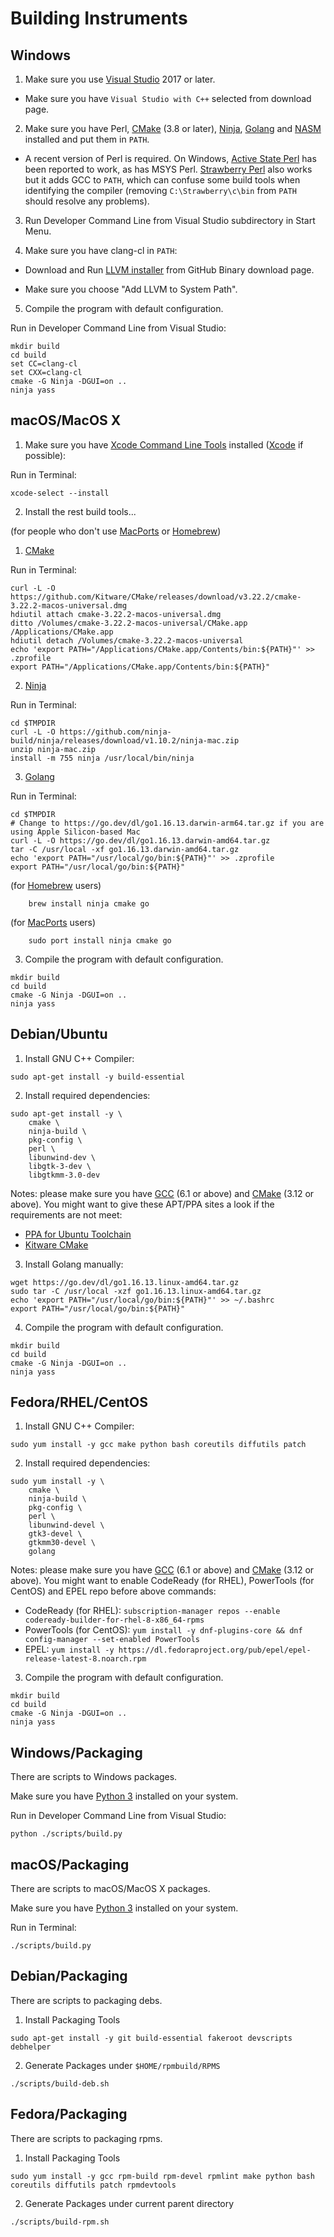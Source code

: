 # Building Instruments

## Windows

1. Make sure you use [Visual Studio][visualstudio] 2017 or later.

  * Make sure you have `Visual Studio with C++` selected from download page.

2. Make sure you have Perl, [CMake] (3.8 or later), [Ninja], [Golang] and [NASM] installed and put them in `PATH`.

  * A recent version of Perl is required.
    On Windows, [Active State Perl](http://www.activestate.com/activeperl/) has been reported to work, as has MSYS Perl.
    [Strawberry Perl](http://strawberryperl.com/) also works but it adds GCC to `PATH`,
    which can confuse some build tools when identifying the compiler
    (removing `C:\Strawberry\c\bin` from `PATH` should resolve any problems).

3. Run Developer Command Line from Visual Studio subdirectory in Start Menu.

4. Make sure you have clang-cl in `PATH`:

  * Download and Run [LLVM installer][llvm-win64] from GitHub Binary download page.

  * Make sure you choose "Add LLVM to System Path".

5. Compile the program with default configuration.

Run in Developer Command Line from Visual Studio:
```
mkdir build
cd build
set CC=clang-cl
set CXX=clang-cl
cmake -G Ninja -DGUI=on ..
ninja yass
```

## macOS/MacOS X

1. Make sure you have [Xcode Command Line Tools][xcode-commandline] installed ([Xcode] if possible):

Run in Terminal:
```
xcode-select --install
```
2. Install the rest build tools...

(for people who don't use [MacPorts] or [Homebrew])

1. [CMake]

Run in Terminal:
```
curl -L -O https://github.com/Kitware/CMake/releases/download/v3.22.2/cmake-3.22.2-macos-universal.dmg
hdiutil attach cmake-3.22.2-macos-universal.dmg
ditto /Volumes/cmake-3.22.2-macos-universal/CMake.app /Applications/CMake.app
hdiutil detach /Volumes/cmake-3.22.2-macos-universal
echo 'export PATH="/Applications/CMake.app/Contents/bin:${PATH}"' >> .zprofile
export PATH="/Applications/CMake.app/Contents/bin:${PATH}"
```
2. [Ninja]

Run in Terminal:
```
cd $TMPDIR
curl -L -O https://github.com/ninja-build/ninja/releases/download/v1.10.2/ninja-mac.zip
unzip ninja-mac.zip
install -m 755 ninja /usr/local/bin/ninja
```
3. [Golang]

Run in Terminal:
```
cd $TMPDIR
# Change to https://go.dev/dl/go1.16.13.darwin-arm64.tar.gz if you are using Apple Silicon-based Mac
curl -L -O https://go.dev/dl/go1.16.13.darwin-amd64.tar.gz
tar -C /usr/local -xf go1.16.13.darwin-amd64.tar.gz
echo 'export PATH="/usr/local/go/bin:${PATH}"' >> .zprofile
export PATH="/usr/local/go/bin:${PATH}"
```

(for [Homebrew] users)

```
    brew install ninja cmake go
```

(for [MacPorts] users)

```
    sudo port install ninja cmake go
```

3. Compile the program with default configuration.
```
mkdir build
cd build
cmake -G Ninja -DGUI=on ..
ninja yass
```


## Debian/Ubuntu
1. Install GNU C++ Compiler:
```
sudo apt-get install -y build-essential
```
2. Install required dependencies:
```
sudo apt-get install -y \
    cmake \
    ninja-build \
    pkg-config \
    perl \
    libunwind-dev \
    libgtk-3-dev \
    libgtkmm-3.0-dev
```

Notes: please make sure you have [GCC] (6.1 or above) and [CMake] (3.12 or above).
  You might want to give these APT/PPA sites a look if the requirements are not meet:

* [PPA for Ubuntu Toolchain](https://launchpad.net/~ubuntu-toolchain-r/+archive/ubuntu/test)
* [Kitware CMake](https://apt.kitware.com/)

3. Install Golang manually:
```
wget https://go.dev/dl/go1.16.13.linux-amd64.tar.gz
sudo tar -C /usr/local -xzf go1.16.13.linux-amd64.tar.gz
echo 'export PATH="/usr/local/go/bin:${PATH}"' >> ~/.bashrc
export PATH="/usr/local/go/bin:${PATH}"
```
4. Compile the program with default configuration.
```
mkdir build
cd build
cmake -G Ninja -DGUI=on ..
ninja yass
```

## Fedora/RHEL/CentOS
1. Install GNU C++ Compiler:
```
sudo yum install -y gcc make python bash coreutils diffutils patch
```
2. Install required dependencies:
```
sudo yum install -y \
    cmake \
    ninja-build \
    pkg-config \
    perl \
    libunwind-devel \
    gtk3-devel \
    gtkmm30-devel \
    golang
```

Notes: please make sure you have [GCC] (6.1 or above) and [CMake] (3.12 or above).
  You might want to enable CodeReady (for RHEL), PowerTools (for CentOS) and EPEL repo before above commands:

* CodeReady (for RHEL): `subscription-manager repos --enable codeready-builder-for-rhel-8-x86_64-rpms`
* PowerTools (for CentOS): `yum install -y dnf-plugins-core && dnf config-manager --set-enabled PowerTools`
* EPEL: `yum install -y https://dl.fedoraproject.org/pub/epel/epel-release-latest-8.noarch.rpm`

3. Compile the program with default configuration.
```
mkdir build
cd build
cmake -G Ninja -DGUI=on ..
ninja yass
```


## Windows/Packaging

There are scripts to Windows packages.

Make sure you have [Python 3][python-windows] installed on your system.

Run in Developer Command Line from Visual Studio:
```
python ./scripts/build.py
```

## macOS/Packaging

There are scripts to macOS/MacOS X packages.

Make sure you have [Python 3][python-macos] installed on your system.

Run in Terminal:
```
./scripts/build.py
```

## Debian/Packaging

There are scripts to packaging debs.

1. Install Packaging Tools
```
sudo apt-get install -y git build-essential fakeroot devscripts debhelper
```

2. Generate Packages under `$HOME/rpmbuild/RPMS`
```
./scripts/build-deb.sh
```

## Fedora/Packaging

There are scripts to packaging rpms.

1. Install Packaging Tools
```
sudo yum install -y gcc rpm-build rpm-devel rpmlint make python bash coreutils diffutils patch rpmdevtools
```

2. Generate Packages under current parent directory
```
./scripts/build-rpm.sh
```

[visualstudio]: https://visualstudio.microsoft.com/downloads/
[Perl]: https://www.perl.org/get.html
[CMake]: https://cmake.org/download/
[Ninja]: https://ninja-build.org/
[Golang]: https://go.dev/dl/
[GCC]: https://gcc.gnu.org/
[NASM]: https://www.nasm.us/
[xcode-commandline]: https://developer.apple.com/download/more/
[Xcode]: https://apps.apple.com/us/app/xcode/id497799835?mt=12
[vcpkg]: https://github.com/microsoft/vcpkg
[MacPorts]: https://www.macports.org/install.php
[HomeBrew]: https://brew.sh
[python]: https://www.python.org/downloads/
[python-windows]: https://www.python.org/downloads/windows/
[python-macos]: https://www.python.org/downloads/macos/
[llvm-win64]: https://github.com/llvm/llvm-project/releases/download/llvmorg-13.0.1/LLVM-13.0.1-win64.exe
